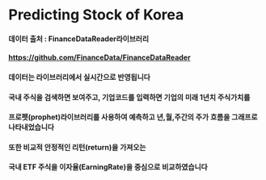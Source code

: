 # Predicting Stock of Korea
#### 데이터 출처 : FinanceDataReader라이브러리
#### https://github.com/FinanceData/FinanceDataReader
#### 데이터는 라이브러리에서 실시간으로 반영됩니다
#### 국내 주식을 검색하면 보여주고, 기업코드를 입력하면 기업의 미래 1년치 주식가치를
#### 프로펫(prophet)라이브러리를 사용하여 예측하고 년,월,주간의 주가 흐름을 그래프로 나타내었습니다
#### 또한 비교적 안정적인 리턴(return)을 가져오는 
#### 국내 ETF 주식을 이자율(EarningRate)을 중심으로 비교하였습니다